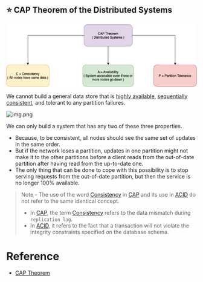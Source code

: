 ## :star: CAP Theorem of the Distributed Systems

![img.png](assests/CAP_Theorem_Distributed_Systems.drawio.png)

We cannot build a general data store that is [highly available](HighAvailability.md), [sequentially consistent](ReplicationAndDataConsistency.md), and tolerant to any partition failures.

![img.png](https://www.researchgate.net/profile/Hamzeh-Khazaei/publication/282679529/figure/fig2/AS:614316814372880@1523475950595/Visualization-of-CAP-theorem.png)

We can only build a system that has any two of these three properties.
- Because, to be consistent, all nodes should see the same set of updates in the same order.
- But if the network loses a partition, updates in one partition might not make it to the other partitions before a client reads from the out-of-date partition after having read from the up-to-date one.
- The only thing that can be done to cope with this possibility is to stop serving requests from the out-of-date partition, but then the service is no longer 100% available.

> Note - The use of the word [Consistency](ReplicationAndDataConsistency.md) in [CAP](https://www.geeksforgeeks.org/the-cap-theorem-in-dbms/) and its use in [ACID](ACID.md) do not refer to the same identical concept.
> - In [CAP](https://www.geeksforgeeks.org/the-cap-theorem-in-dbms/), the term [Consistency](ReplicationAndDataConsistency.md) refers to the data mismatch during `replication lag`.
> - In [ACID](ACID.md), it refers to the fact that a transaction will not violate the integrity constraints specified on the database schema.

# Reference
- [CAP Theorem](https://akshay-iyangar.github.io/system-design/grokking-system-design/system-design-basics/cap-theorem.html)